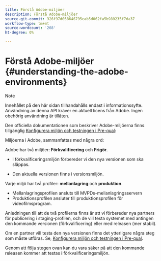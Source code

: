 ```yaml
---
title: Förstå Adobe-miljöer
description: Förstå Adobe-miljöer
source-git-commit: 326f97d058646795cab5d062fa5b980235f7da37
workflow-type: tm+mt
source-wordcount: '208'
ht-degree: 0%

---
```


# Förstå Adobe-miljöer {#understanding-the-adobe-environments}

>[!NOTE]
>
>Innehållet på den här sidan tillhandahålls endast i informationssyfte. Användning av denna API kräver en aktuell licens från Adobe. Ingen obehörig användning är tillåten.

Den officiella dokumentationen som beskriver Adobe-miljöerna finns tillgänglig [Konfigurera miljön och testningen i Pre-qual](/help/authentication/setting-up-your-environment-and-testing-in-prequal.md):

Miljöerna i Adobe, sammanfattas med några ord:

Adobe har två miljöer: **Förkvalificering** och **Frigör**.

* I förkvalificeringsmiljön förbereder vi den nya versionen som ska släppas.

* Den aktuella versionen finns i versionsmiljön.

Varje miljö har två profiler: **mellanlagring** och **produktion**.

* Mellanlagringsprofilen ansluts till MVPDs-mellanlagringsservern
* Produktionsprofilen ansluter till produktionsprofilen för videofilmsprogram.

Anledningen till att de två profilerna finns är att vi förbereder nya partners för publicering i staging-profilen, och de vill testa systemet med antingen den kommande versionen (förkvalificering) eller med releasen (mer stabil).

Om en partner vill testa den nya versionen finns det ytterligare några steg som måste utföras. Se, [Konfigurera miljön och testningen i Pre-qual](/help/authentication/setting-up-your-environment-and-testing-in-prequal.md).

Genom att följa stegen ovan kan du vara säker på att den kommande releasen kommer att testas i förkvalificeringsmiljön.
